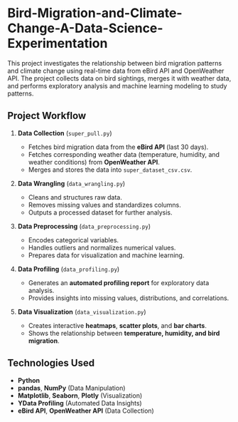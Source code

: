 # Bird-Migration-and-Climate-Change-A-Data-Science-Experimentation
This project investigates the relationship between bird migration patterns and climate change using real-time data from eBird API and OpenWeather API. The project collects data on bird sightings, merges it with weather data, and performs exploratory analysis and machine learning modeling to study patterns.

## Project Workflow  
1. **Data Collection** (`super_pull.py`)  
   - Fetches bird migration data from the **eBird API** (last 30 days).  
   - Fetches corresponding weather data (temperature, humidity, and weather conditions) from **OpenWeather API**.  
   - Merges and stores the data into `super_dataset_csv.csv`.  

2. **Data Wrangling** (`data_wrangling.py`)  
   - Cleans and structures raw data.  
   - Removes missing values and standardizes columns.  
   - Outputs a processed dataset for further analysis.  

3. **Data Preprocessing** (`data_preprocessing.py`)  
   - Encodes categorical variables.  
   - Handles outliers and normalizes numerical values.  
   - Prepares data for visualization and machine learning.  

4. **Data Profiling** (`data_profiling.py`)  
   - Generates an **automated profiling report** for exploratory data analysis.  
   - Provides insights into missing values, distributions, and correlations.  

5. **Data Visualization** (`data_visualization.py`)  
   - Creates interactive **heatmaps**, **scatter plots**, and **bar charts**.  
   - Shows the relationship between **temperature, humidity, and bird migration**.  

## Technologies Used  
- **Python**  
- **pandas**, **NumPy** (Data Manipulation)  
- **Matplotlib**, **Seaborn**, **Plotly** (Visualization)  
- **YData Profiling** (Automated Data Insights)  
- **eBird API**, **OpenWeather API** (Data Collection)  



